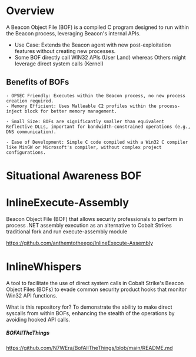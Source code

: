 
# Overview
A Beacon Object File (BOF) is a compiled C program designed to run within the Beacon process, leveraging Beacon's internal APIs.
- Use Case: Extends the Beacon agent with new post-exploitation features without creating new processes.
- Some BOF directly call WIN32 APIs (User Land) whereas Others might leverage direct system calls (Kernel)
## Benefits of BOFs

    - OPSEC Friendly: Executes within the Beacon process, no new process creation required.
    - Memory Efficient: Uses Malleable C2 profiles within the process-inject block for better memory management.

    - Small Size: BOFs are significantly smaller than equivalent Reflective DLLs, important for bandwidth-constrained operations (e.g., DNS communication).

    - Ease of Development: Simple C code compiled with a Win32 C compiler like MinGW or Microsoft's compiler, without complex project configurations.


# Situational Awareness BOF


# InlineExecute-Assembly
Beacon Object File (BOF) that allows security professionals to perform in process .NET assembly execution as an alternative to Cobalt Strikes traditional fork and run execute-assembly module 

https://github.com/anthemtotheego/InlineExecute-Assembly

# InlineWhispers
A tool to facilitate the use of direct system calls in Cobalt Strike's Beacon Object Files (BOFs) to evade common security product hooks that monitor Win32 API functions.

What is this repository for? To demonstrate the ability to make direct syscalls from within BOFs, enhancing the stealth of the operations by avoiding hooked API calls.



##### **BOFAllTheThings**
https://github.com/N7WEra/BofAllTheThings/blob/main/README.md
